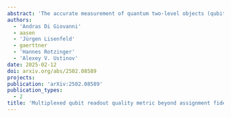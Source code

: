 ```yaml
---
abstract: 'The accurate measurement of quantum two-level objects (qubits) is crucial for developing quantum computing hardware. Over the last decade, the measure of choice for benchmarking readout routines for superconducting qubits has been assignment fidelity. However, this method only focuses on the preparation of computational basis states and therefore does not provide a complete characterization of the readout. Here, we expand the focus to the use of detector tomography to fully characterize multi-qubit readout of superconducting transmon qubits. The impact of different readout parameters on the rate of information extraction is studied using quantum state reconstruction infidelity as a proxy. The results are then compared with assignment fidelities, showing good agreement for separable two-qubit states. We therefore propose the rate of infidelity convergence as an alternative and more comprehensive benchmark for single- and multi-qubit readout optimization. We find the most effective allocation of a fixed shot budget between detector tomography and state reconstruction in single- and two-qubit experiments. To address the growing interest in three-qubit gates, we perform three-qubit quantum state tomography that goes beyond conventional readout error mitigation methods and find a factor of 30 reduction in quantum infidelity. Our results demonstrate that neither quantum nor classical qubit readout correlations are induced even by very high levels of readout noise. Consequently, correlation coefficients can serve as a valuable tool in qubit readout optimization.'
authors:
  - 'Andras Di Giovanni'
  - aasen
  - 'Jürgen Lisenfeld'
  - gaerttner
  - 'Hannes Rotzinger'
  - 'Alexey V. Ustinov'
date: 2025-02-12
doi: arxiv.org/abs/2502.08589 
projects:
publication: 'arXiv:2502.08589'
publication_types:
  - 2
title: 'Multiplexed qubit readout quality metric beyond assignment fidelity'
---
```

